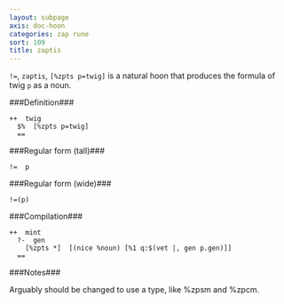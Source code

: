 ```yaml
---
layout: subpage
axis: doc-hoon
categories: zap rune
sort: 109
title: zaptis
---
```




`!=`, `zaptis`, `[%zpts p=twig]` is a natural hoon that produces
the formula of twig `p` as a noun.

###Definition###

    ++  twig  
      $%  [%zpts p=twig]
      ==

###Regular form (tall)###
  
    !=  p

###Regular form (wide)###

    !=(p) 

###Compilation###
    
    ++  mint
      ?-  gen
        [%zpts *]  [(nice %noun) [%1 q:$(vet |, gen p.gen)]]
      ==

###Notes###

Arguably should be changed to use a type, like %zpsm and %zpcm.
